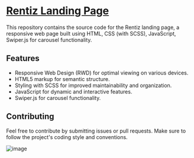 # [Rentiz Landing Page](https://olinykfs.github.io/Rentiz-Landing/)

This repository contains the source code for the Rentiz landing page, a responsive web page built using HTML, CSS (with SCSS), JavaScript, Swiper.js for carousel functionality.


## Features

- Responsive Web Design (RWD) for optimal viewing on various devices.
- HTML5 markup for semantic structure.
- Styling with SCSS for improved maintainability and organization.
- JavaScript for dynamic and interactive features.
- Swiper.js for carousel functionality.

## Contributing

Feel free to contribute by submitting issues or pull requests. Make sure to follow the project's coding style and conventions.

![image](https://olinykfs.github.io/Rentiz-Landing/)
